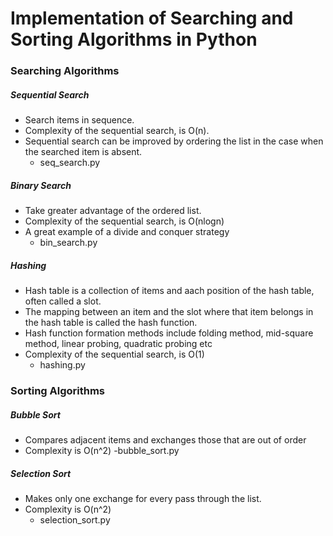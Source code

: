 
# Implementation of Searching and Sorting Algorithms in Python

### Searching Algorithms

##### Sequential Search
- Search items in sequence.
- Complexity of the sequential search, is O(n).  
- Sequential search can be improved by ordering the list in the case when the searched item is absent.
    - seq_search.py

##### Binary Search
- Take greater advantage of the ordered list.
- Complexity of the sequential search, is O(nlogn)
- A great example of a divide and conquer strategy
    - bin_search.py

##### Hashing
- Hash table is a collection of items and aach position of the hash table, often called a slot.
- The mapping between an item and the slot where that item belongs in the hash table is called the hash function.  
- Hash function formation methods include folding method, mid-square method, linear probing, quadratic probing etc
- Complexity of the sequential search, is O(1)
    - hashing.py

### Sorting Algorithms

##### Bubble Sort
- Compares adjacent items and exchanges those that are out of order
- Complexity is O(n^2)
	-bubble_sort.py
	
##### Selection Sort
- Makes only one exchange for every pass through the list.
- Complexity is O(n^2)
	- selection_sort.py


